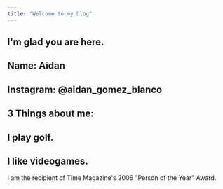 ```yaml
---
title: "Welcome to my blog"
---
```


I'm glad you are here.
---
Name: Aidan
---
Instagram: @aidan_gomez_blanco
---
3 Things about me:
---
  I play golf.
---
  I like videogames.
---
  I am the recipient of Time Magazine's 2006 "Person of the Year" Award. 
